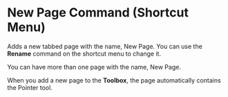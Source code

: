 
# New Page Command (Shortcut Menu)

Adds a new tabbed page with the name, New Page. You can use the  **Rename** command on the shortcut menu to change it.

You can have more than one page with the name, New Page.

When you add a new page to the  **Toolbox**, the page automatically contains the Pointer tool.

